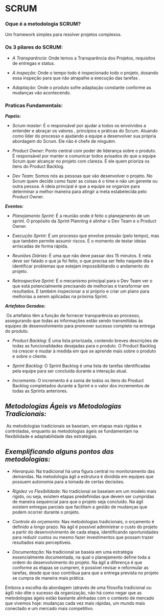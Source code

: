 # SCRUM

### Oque é a metodologia SCRUM?

Um framework simples para resolver projetos complexos.

### Os 3 pilares do SCRUM:

- _A Transparência_: Onde temos a Transparência dos Projetos, requisitos de entregas e status.

- _A inspeção_: Onde o tempo todo é inspecionado todo o projeto, dosando essa inspeção para que não atrapalhe a execução das tarefas .

- _Adaptação_: Onde o produto sofre adaptação constante conforme as mudanças vão acontecendo.

### Praticas Fundamentais:

**_Papéis:_** 

- _Scrum master_: É o responsável por ajudar a todos os envolvidos a entender e abraçar os valores , princípios e práticas do Scrum. Atuando como líder do processo e ajudando a equipe a desenvolver sua própria abordagem do Scrum. Ele não é chefe de ninguém. 

- _Product Owner_: Ponto central com poder de liderança sobre o produto. É responsável por manter  e comunicar todos avisados do que a equipe Scrum quer alcançar no projeto com clareza. É ele quem prioriza os itens do Product Backlog. 

- _Dev Team_: Somos nós as pessoas que vão desenvolver o projeto. No Scrum quem decide como fazer as coisas é o time e não um gerente ou outra pessoa. A ideia principal é que a equipe se organize para determinar a melhor maneira para atingir a meta estabelecida pelo Product Owner.

**_Eventos:_**

- _Planejamento Sprint_: É a reunião onde é feito o planejamento de um sprint. O propósito da Sprint Planning é alinhar o Dev Team e o Product Owner.

- _Execução Sprint_: É um processo que envolve pressão (pelo tempo), mas que também permite assumir riscos. É o momento de testar ideias arriscadas de forma rápida.

- _Reuniões Diárias_: É uma que não deve passar dos 15 minutos. E nela deve ser falado o que ja foi feito, o que precisa ser feito naquele dia e identificar problemas que estejam impossibilitando o andamento do projeto.

- _Retrospectiva Sprint_: É o mecanismo principal para o Dev Team ver o que está potencialmente precisando de melhorias e transformar em resultados. E também inspecionar a si próprio e criar um plano para melhorias a serem aplicadas na próxima Sprint.

**_Artefatos Gerados:_**

​	Os artefatos têm a função de fornecer transparência ao processo, assegurando que todas as informações estão sendo transmitidas às equipes de desenvolvimento para promover sucesso completo na entrega do produto. 

- _Product Backlog_: É uma lista priorizada, contendo breves descrições de todas as funcionalidades desejadas para o produto. O Product Backlog irá crescer e mudar à medida em que se aprende mais sobre o produto e sobre o cliente.

- _Sprint Backlog_: O Sprint Backlog é uma lista de tarefas identificadas pela equipe para ser concluída durante a interação atual.

- _Incremento_: O incremento é a soma de todos os itens do Product Backlog completados durante a Sprint e o valor dos incrementos de todas as Sprints anteriores.

## **_Metodologias Ágeis vs Metodologias Tradicionais:_**

​	As metodologias tradicionais se baseiam, em etapas mais rígidas e controladas, enquanto as metodologias ágeis se fundamentam na flexibilidade e adaptabilidade das estratégias.

## **_Exemplificando alguns pontos das metodologias:_**

- _Hierarquia_: Na tradicional há uma figura central no monitoramento das demandas. Na metodologia ágil a estrutura é dividida em equipes que possuem autonomia para a tomada de certas decisões.

- _Rigidez vs Flexibilidade_: No tradicional se baseiam em um modelo mais rígido, ou seja, existem etapas predefinidas que devem ser cumpridas de maneira sequencial para que o projeto seja concluído. Na ágil existem entregas parciais que facilitam a gestão de mudanças que podem ocorrer durante o projeto.
- _Controle do orçamento_: Nas metodologias tradicionais, o orçamento é definido a longo prazo. Na ágil é possível administrar o custo do projeto a partir do desenvolvimento de cada etapa, identificando oportunidades para reduzir custos ou mesmo fazer investimentos que possam trazer resultados mais perceptíveis.

- _Documentação_: Na tradicional se baseia em uma estratégia essencialmente documentada, na qual o planejamento define toda a ordem do desenvolvimento do projeto. Na ágil a diferença é que conforme as etapas se cumprem, é possível revisar e reformular as tarefas, desde que isso contribua para que a entrega prevista no projeto se cumpra de maneira mais prática.

Embora a escolha da abordagem (através de uma filosofia tradicional ou ágil) não dite o sucesso da organização, não há como negar que as metodologias ágeis estão bastante alinhadas com o contexto de mercado que vivemos hoje: mudanças cada vez mais rápidas, um mundo mais conectado e um mercado mais competitivo.
